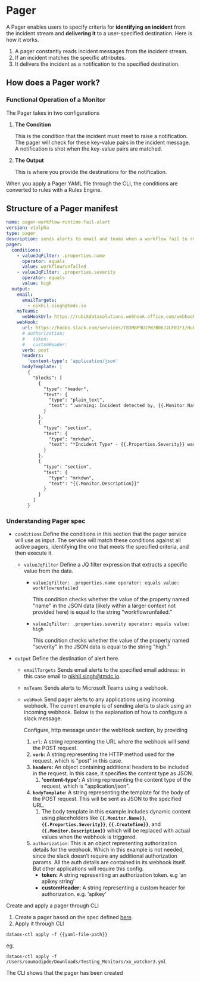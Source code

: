 # Pager

A Pager enables users to specify criteria for **identifying an incident** from the incident stream and **delivering it** to a user-specified destination. Here is how it works.

1. A pager constantly reads incident messages from the incident stream.
2. If an incident matches the specific attributes.
3. It delivers the incident as a notification to the specified destination.

## How does a Pager work?

### Functional Operation of a Monitor

The Pager takes in two configurations

1. **The Condition**
    
    This is the condition that the incident must meet to raise a notification. The pager will check for these key-value pairs in the incident message. A notification is shot when the key-value pairs are matched.
    
2. **The Output**
    
    This is where you provide the destinations for the notification.
    

When you apply a Pager YAML file through the CLI, the conditions are converted to rules with a Rules Engine.

## Structure of a Pager manifest

```yaml
name: pager-workflow-runtime-fail-alert
version: v1alpha
type: pager
description: sends alerts to email and teams when a workflow fail to run.
pager:
  conditions:
    - valueJqFilter: .properties.name
      operator: equals
      value: workflowrunfailed
    - valueJqFilter: .properties.severity
      operator: equals
      value: high
  output:
    email:
      emailTargets:
        - nikhil.singh@tmdc.io
    msTeams:
      webHookUrl: https://rubikdatasolutions.webhook.office.com/webhookb2/7c004d4a-6898-4def-bdc9-de2a25273d5b@2e22bdde-3ec2-43f5-bf92-78e9f35a44fb/IncomingWebhook/f2941ebdd68e4ed18e297a9626033dd0/671804a0-c038-4e23-8ddd-f5990f82f548
    webHook: 
      url: https://hooks.slack.com/services/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
      # authorization:
      #   token: 
      #   customHeader: 
      verb: post
      headers:
        'content-type': 'application/json'
      bodyTemplate: |
        {
          "blocks": [
            {
              "type": "header",
              "text": {
                "type": "plain_text",
                "text": ":warning: Incident detected by, {{.Monitor.Name}}!"
              }
            },
            {
              "type": "section",
              "text": {
                "type": "mrkdwn",
                "text": "*Incident Type* - {{.Properties.Severity}} was observed at *Publish Time* - {{.CreateTime}}"
              }
            },
            {
              "type": "section",
              "text": {
                "type": "mrkdwn",
                "text": "{{.Monitor.Description}}"
              }
            }
          ]
        }
```

### Understanding Pager spec

- `conditions` Define the conditions in this section that the pager service will use as input. The service will match these conditions against all active pagers, identifying the one that meets the specified criteria, and then execute it.
    - `valueJqFilter` Define a JQ filter expression that extracts a specific value from the data.
        - `valueJqFilter: .properties.name
        operator: equals
        value: workflowrunfailed`
            
            This condition checks whether the value of the property named "name" in the JSON data (likely within a larger context not provided here) is equal to the string "workflowrunfailed.”
            
        - `valueJqFilter: .properties.severity
        operator: equals
        value: high`
            
            This condition checks whether the value of the property named "severity" in the JSON data is equal to the string "high.”
            
- `output` Define the destination of alert here.
    - `emailTargets` Sends email alerts to the specified email address: in this case email to nikhil.singh@tmdc.io.
    - `msTeams` Sends alerts to Microsoft Teams using a webhook.
    - `webHook` Send pager alerts to any applications using incoming webhook. The current example is of sending alerts to slack using an incoming webhook. Below is the explanation of how to configure a slack message.
        
        Configure, http message under the webHook section, by providing 
        
        1. `url`: A string representing the URL where the webhook will send the POST request.
        2. **`verb`:** A string representing the HTTP method used for the request, which is "post" in this case.
        3. **`headers`:** An object containing additional headers to be included in the request. In this case, it specifies the content type as JSON.
            1. **'content-type':** A string representing the content type of the request, which is "application/json".
        4. **`bodyTemplate`:** A string representing the template for the body of the POST request. This will be sent as JSON to the specified URL. 
            1. The body template in this example includes dynamic content using placeholders like **`{{.Monitor.Name}}`**, **`{{.Properties.Severity}}`**, **`{{.CreateTime}}`**, and **`{{.Monitor.Description}}`** which will be replaced with actual values when the webhook is triggered.
        5. `authorization`: This is an object representing authorization details for the webhook. Which in this example is not needed, since the slack doesn’t require any additional authorization params. All the auth details are contained in its webhook itself. But other applications will require this config.
            - **token:** A string representing an authorization token. e.g ‘an apikey string’
            - **customHeader:** A string representing a custom header for authorization. e.g. ‘apikey’

Create and apply a pager through CLI

1. Create a pager based on the spec defined [here](https://www.notion.so/Pager-2-0-954f5ca4834c419ba490f3ca707d5479?pvs=21).
2. Apply it through CLI

```shell
dataos-ctl apply -f {{yaml-file-path}}
```
eg.

```shell
dataos-ctl apply -f /Users/soumadipde/Downloads/Testing_Monitors/xx_watcher3.yml
```

The CLI shows that the pager has been created

